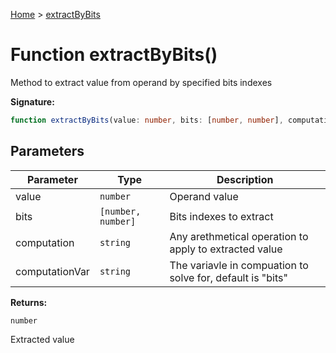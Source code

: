 [Home](../index.md) &gt; [extractByBits](./extractbybits_1.md)

# Function extractByBits()

Method to extract value from operand by specified bits indexes

<b>Signature:</b>

```typescript
function extractByBits(value: number, bits: [number, number], computation?: string, computationVar?: string): number;
```

## Parameters

|  Parameter | Type | Description |
|  --- | --- | --- |
|  value | `number` | Operand value |
|  bits | `[number, number]` | Bits indexes to extract |
|  computation | `string` | Any arethmetical operation to apply to extracted value |
|  computationVar | `string` | The variavle in compuation to solve for, default is "bits" |

<b>Returns:</b>

`number`

Extracted value

